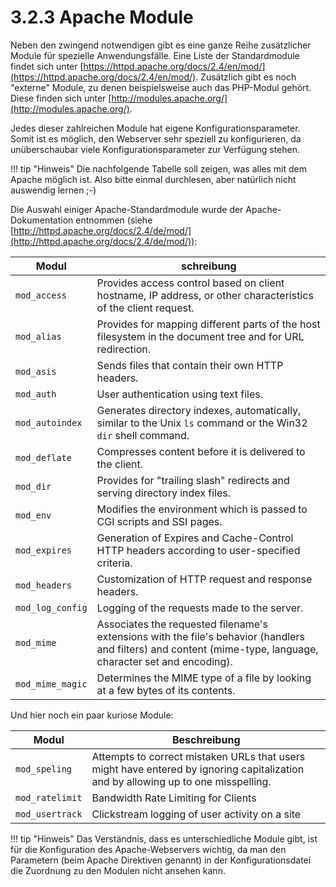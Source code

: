 # 3.2.3 Apache Module

Neben den zwingend notwendigen gibt es eine ganze Reihe zusätzlicher Module für spezielle Anwendungsfälle. Eine Liste der Standardmodule findet sich unter [https://httpd.apache.org/docs/2.4/en/mod/](https://httpd.apache.org/docs/2.4/en/mod/). Zusätzlich gibt es noch "externe" Module, zu denen beispielsweise auch das PHP-Modul gehört. Diese finden sich unter [http://modules.apache.org/](http://modules.apache.org/).

Jedes dieser zahlreichen Module hat eigene Konfigurationsparameter. Somit ist es möglich, den Webserver sehr speziell zu konfigurieren, da unüberschaubar viele Konfigurationsparameter zur Verfügung stehen.

!!! tip "Hinweis"
    Die nachfolgende Tabelle soll zeigen, was alles mit dem Apache möglich ist. Also bitte einmal durchlesen, aber natürlich nicht auswendig lernen ;-)

Die Auswahl einiger Apache-Standardmodule wurde der Apache-Dokumentation entnommen (siehe [http://httpd.apache.org/docs/2.4/de/mod/](http://httpd.apache.org/docs/2.4/de/mod/)):

| Modul             | schreibung                                                                                         |
|-------------------|----------------------------------------------------------------------------------------------------|
| `mod_access`      | Provides access control based on client hostname, IP address, or other characteristics of the client request. |
| `mod_alias`       | Provides for mapping different parts of the host filesystem in the document tree and for URL redirection. |
| `mod_asis`        | Sends files that contain their own HTTP headers.                                                     |
| `mod_auth`        | User authentication using text files.                                                                |
| `mod_autoindex`   | Generates directory indexes, automatically, similar to the Unix `ls` command or the Win32 `dir` shell command. |
| `mod_deflate`     | Compresses content before it is delivered to the client.                                             |
| `mod_dir`         | Provides for "trailing slash" redirects and serving directory index files.                           |
| `mod_env`         | Modifies the environment which is passed to CGI scripts and SSI pages.                               |
| `mod_expires`     | Generation of Expires and Cache-Control HTTP headers according to user-specified criteria.           |
| `mod_headers`     | Customization of HTTP request and response headers.                                                  |
| `mod_log_config`  | Logging of the requests made to the server.                                                          |
| `mod_mime`        | Associates the requested filename's extensions with the file's behavior (handlers and filters) and content (mime-type, language, character set and encoding). |
| `mod_mime_magic`  | Determines the MIME type of a file by looking at a few bytes of its contents.                         |

Und hier noch ein paar kuriose Module:

| Modul            | Beschreibung                                                                                   |
|------------------|------------------------------------------------------------------------------------------------|
| `mod_speling`    | Attempts to correct mistaken URLs that users might have entered by ignoring capitalization and by allowing up to one misspelling. |
| `mod_ratelimit`  | Bandwidth Rate Limiting for Clients                                                            |
| `mod_usertrack`  | Clickstream logging of user activity on a site                                                 |

!!! tip "Hinweis"
    Das Verständnis, dass es unterschiedliche Module gibt, ist für die Konfiguration des Apache-Webservers wichtig, da man den Parametern (beim Apache Direktiven genannt) in der Konfigurationsdatei die Zuordnung zu den Modulen nicht ansehen kann.
